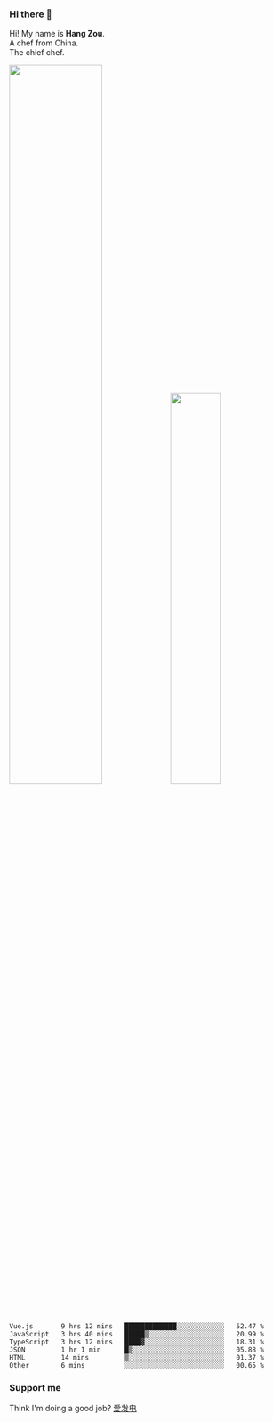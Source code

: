 ### Hi there 👋

Hi! My name is **Hang Zou**.  
A chef from China.  
The chief chef.

<img align="" width="57.5%" src="https://github-readme-stats.vercel.app/api?username=zouhangwithsweet&hide_title=true&hide_border=true&show_icons=true&include_all_commits=true&line_height=21" /><img align="" width="42.4%" src="https://github-readme-stats.vercel.app/api/top-langs/?username=zouhangwithsweet&hide_title=true&hide_border=true&layout=compact" />

<!--START_SECTION:waka-->

```text
Vue.js       9 hrs 12 mins   █████████████░░░░░░░░░░░░   52.47 %
JavaScript   3 hrs 40 mins   █████▒░░░░░░░░░░░░░░░░░░░   20.99 %
TypeScript   3 hrs 12 mins   ████▓░░░░░░░░░░░░░░░░░░░░   18.31 %
JSON         1 hr 1 min      █▒░░░░░░░░░░░░░░░░░░░░░░░   05.88 %
HTML         14 mins         ▒░░░░░░░░░░░░░░░░░░░░░░░░   01.37 %
Other        6 mins          ░░░░░░░░░░░░░░░░░░░░░░░░░   00.65 %
```

<!--END_SECTION:waka-->

### Support me

Think I'm doing a good job? [爱发电](https://afdian.net/@zouhangsweet)
